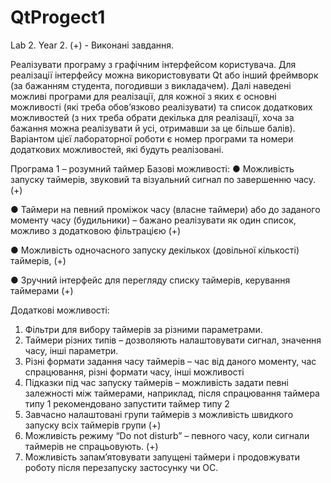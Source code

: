 # QtProgect1
Lab 2. Year 2. (+) -  Виконані завдання.

Реалізувати програму з графічним інтерфейсом користувача. Для реалізації
інтерфейсу можна використовувати Qt або інший фреймворк (за бажанням
студента, погодивши з викладачем).
Далі наведені можливі програми для реалізації, для кожної з яких є основні
можливості (які треба обов’язково реалізувати) та список додаткових
можливостей (з них треба обрати декілька для реалізації, хоча за бажання
можна реалізувати й усі, отримавши за це більше балів). Варіантом цієї
лабораторної роботи є номер програми та номери додаткових можливостей,
які будуть реалізовані.

Програма 1 – розумний таймер
Базові можливості:
● Можливість запуску таймерів, звуковий та візуальний сигнал по завершенню часу. (+)

● Таймери на певний проміжок часу (власне таймери) або до заданого моменту часу
(будильники) – бажано реалізувати як один список, можливо з додатковою
фільтрацією (+)

● Можливість одночасного запуску декількох (довільної кількості) таймерів, (+)

● Зручний інтерфейс для перегляду списку таймерів, керування таймерами (+)

Додаткові можливості:
1. Фільтри для вибору таймерів за різними параметрами.
2. Таймери різних типів – дозволяють налаштовувати сигнал, значення часу, інші
параметри.
3. Різні формати задання часу таймерів – час від даного моменту, час спрацювання,
різні формати часу, інші можливості
4. Підказки під час запуску таймерів – можливість задати певні залежності між
таймерами, наприклад, після спрацювання таймера типу 1 рекомендовано
запустити таймер типу 2
5. Завчасно налаштовані групи таймерів з можливість швидкого запуску всіх таймерів
групи (+)
6. Можливість режиму “Do not disturb” – певного часу, коли сигнали таймерів не
спрацьовують. (+)
7. Можливість запам’ятовувати запущені таймери і продовжувати роботу після
перезапуску застосунку чи ОС.
